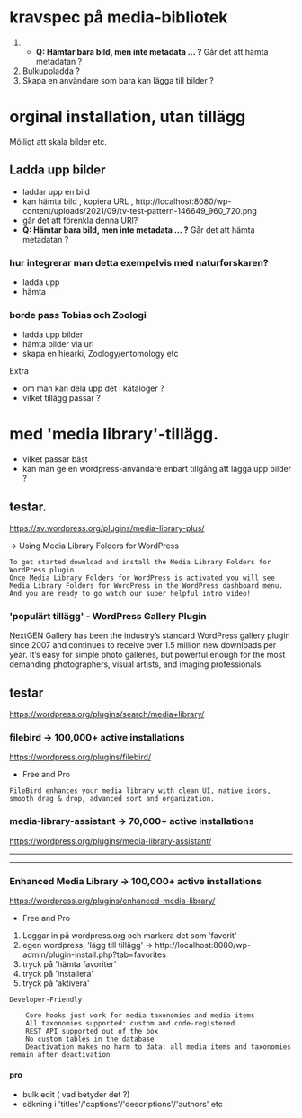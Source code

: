 # kravspec på media-bibliotek
1. - **Q: Hämtar bara bild, men inte metadata ... ?** Går det att hämta metadatan ? 
2. Bulkuppladda ?
3. Skapa en användare som bara kan lägga till bilder ?


# orginal installation, utan tillägg

Möjligt att skala bilder etc.

## Ladda upp bilder
- laddar upp en bild 
- kan hämta bild , kopiera URL , http://localhost:8080/wp-content/uploads/2021/09/tv-test-pattern-146649_960_720.png 
- går det att förenkla denna URl?
- **Q: Hämtar bara bild, men inte metadata ... ?** Går det att hämta metadatan ?

### hur integrerar man detta exempelvis med naturforskaren?
- ladda upp
- hämta

### borde pass Tobias och Zoologi
- ladda upp bilder
- hämta bilder via url
- skapa en hiearki, Zoology/entomology etc

Extra 
- om man kan dela upp det i kataloger ?
- vilket tillägg passar ?

# med 'media library'-tillägg.
- vilket passar bäst
- kan man ge en wordpress-användare enbart tillgång att lägga upp bilder ?

## testar.
https://sv.wordpress.org/plugins/media-library-plus/

-> Using Media Library Folders for WordPress 
```
To get started download and install the Media Library Folders for WordPress plugin. 
Once Media Library Folders for WordPress is activated you will see Media Library Folders for WordPress in the WordPress dashboard menu. 
And you are ready to go watch our super helpful intro video!
```

### 'populärt tillägg' - WordPress Gallery Plugin

NextGEN Gallery has been the industry’s standard WordPress gallery plugin since 2007 and continues to receive over 1.5 million new downloads per year. It’s easy for simple photo galleries, but powerful enough for the most demanding photographers, visual artists, and imaging professionals.

## testar
https://wordpress.org/plugins/search/media+library/ 

### filebird -> 100,000+ active installations  
https://wordpress.org/plugins/filebird/ 
- Free and Pro

```
FileBird enhances your media library with clean UI, native icons, smooth drag & drop, advanced sort and organization.
```

### media-library-assistant -> 70,000+ active installations 
https://wordpress.org/plugins/media-library-assistant/ 

----------------------------------------------------------------------

----------------------------------------------------------------------

### Enhanced Media Library -> 100,000+ active installations 
https://wordpress.org/plugins/enhanced-media-library/
- Free and Pro

1. Loggar in på wordpress.org och markera det som 'favorit'
2. egen wordpress, 'lägg till tillägg' -> http://localhost:8080/wp-admin/plugin-install.php?tab=favorites 
3. tryck på 'hämta favoriter'
4. tryck på 'installera'
5. tryck på 'aktivera'

```
Developer-Friendly

    Core hooks just work for media taxonomies and media items
    All taxonomies supported: custom and code-registered
    REST API supported out of the box
    No custom tables in the database
    Deactivation makes no harm to data: all media items and taxonomies remain after deactivation

```

#### pro
- bulk edit ( vad betyder det ?)
- sökning i 'titles'/'captions'/'descriptions'/'authors' etc
